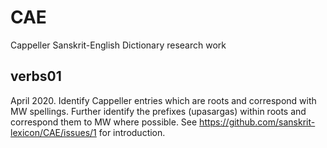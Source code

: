 # CAE
Cappeller Sanskrit-English Dictionary research work

verbs01
-------

April 2020.  Identify Cappeller entries which are roots and correspond with MW spellings.  Further identify the prefixes (upasargas) within roots and
correspond them to MW where possible.
See https://github.com/sanskrit-lexicon/CAE/issues/1 for introduction.

 
